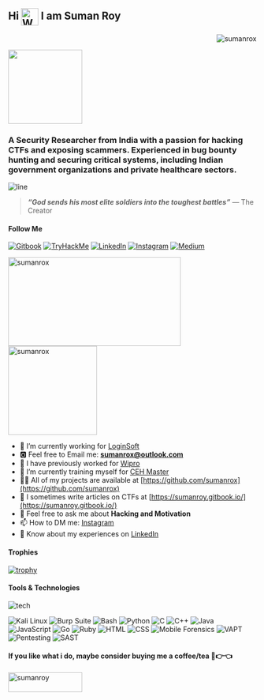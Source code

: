 
<h2>Hi <img src="https://raw.githubusercontent.com/Tarikul-Islam-Anik/Animated-Fluent-Emojis/master/Emojis/Hand%20gestures/Waving%20Hand.png" alt="Waving Hand" width="35" height="35" style="vertical-align: middle;"/> I am Suman Roy</h2>

<p align="right">
    <img src="https://komarev.com/ghpvc/?username=sumanrox&label=Profile%20views&color=0e75b6&style=flat" alt="sumanrox"/>
</p>

<img src="https://user-images.githubusercontent.com/74038190/229223156-0cbdaba9-3128-4d8e-8719-b6b4cf741b67.gif" height=150 />
<h3>A Security Researcher from India with a passion for hacking CTFs and exposing scammers. Experienced in bug bounty hunting and securing critical systems, including Indian government organizations and private healthcare sectors.</h3>


![line](https://user-images.githubusercontent.com/74038190/212284100-561aa473-3905-4a80-b561-0d28506553ee.gif)

> **_“God sends his most elite soldiers into the toughest battles”_**
> — The Creator

<p align="left">
    <h4> Follow Me </h4>
    <a href="https://sumanroy.gitbook.io/" target="_blank"><img src="https://img.shields.io/badge/Gitbook-000000?style=for-the-badge&logo=gitbook&logoColor=white" alt="Gitbook" /></a>
    <a href="https://tryhackme.com/p/sumanrox" target="_blank"><img src="https://img.shields.io/badge/TryHackMe-2D2D2D?style=for-the-badge&logo=tryhackme&logoColor=white" alt="TryHackMe" /></a>
    <a href="https://www.linkedin.com/in/sumanrox/" target="_blank"><img src="https://img.shields.io/badge/LinkedIn-0077B5?style=for-the-badge&logo=linkedin&logoColor=white" alt="LinkedIn" /></a>
    <a href="https://instagram.com/sumanrox.official/" target="_blank"><img src="https://img.shields.io/badge/Instagram-E4405F?style=for-the-badge&logo=instagram&logoColor=white" alt="Instagram" /></a>
    <a href="https://sumanrox.medium.com/" target="_blank"><img src="https://img.shields.io/badge/Medium-000000?style=for-the-badge&logo=medium&logoColor=white" alt="Medium" /></a>
</p>


<p align="left">
    <img src="https://github-readme-stats.vercel.app/api/top-langs?username=sumanrox&show_icons=true&locale=en&theme=dark" alt="sumanrox" height="180" width="350" />
    <img src="https://github-readme-stats.vercel.app/api?username=sumanrox&show_icons=true&locale=en&theme=dark" alt="sumanrox" height="180" />
</p>

- 🔭 I’m currently working for [LoginSoft](https://www.loginsoft.com/)
- 🅾 Feel free to Email me: **sumanrox@outlook.com**
- 👯 I have previously worked for [Wipro](https://www.wipro.com/)
- 🌱 I’m currently training myself for [CEH Master](https://www.eccouncil.org/train-certify/ceh-master/)
- 👨‍💻 All of my projects are available at [https://github.com/sumanrox](https://github.com/sumanrox)
- 📝 I sometimes write articles on CTFs at [https://sumanroy.gitbook.io/](https://sumanroy.gitbook.io/)
- 💬 Feel free to ask me about **Hacking and Motivation**
- 📫 How to DM me: [Instagram](https://instagram.com/sumanrox.official/)
- 📄 Know about my experiences on [LinkedIn](https://www.linkedin.com/in/sumanrox/)

#### Trophies

[![trophy](https://github-profile-trophy.vercel.app/?username=sumanrox&theme=onedark&margin-w=10&margin-h=10)](https://github.com/ryo-ma/github-profile-trophy)

#### Tools & Technologies

![tech](https://user-images.githubusercontent.com/74038190/240304586-d48893bd-0757-481c-8d7e-ba3e163feae7.png)

<p align="left">
    <img src="https://img.shields.io/badge/OS-Kali%20Linux-557C94?style=for-the-badge&logo=kali-linux&logoColor=white" alt="Kali Linux" />
    <img src="https://img.shields.io/badge/Tool-Burp%20Suite-FF6F00?style=for-the-badge&logo=burp-suite&logoColor=white" alt="Burp Suite" />
    <img src="https://img.shields.io/badge/Shell-Bash-4EAA25?style=for-the-badge&logo=gnu-bash&logoColor=white" alt="Bash" />
    <img src="https://img.shields.io/badge/Code-Python-3776AB?style=for-the-badge&logo=python&logoColor=white" alt="Python" />
    <img src="https://img.shields.io/badge/Code-C-A8B9CC?style=for-the-badge&logo=c&logoColor=white" alt="C" />
    <img src="https://img.shields.io/badge/Code-C%2B%2B-00599C?style=for-the-badge&logo=c%2B%2B&logoColor=white" alt="C++" />
    <img src="https://img.shields.io/badge/Code-Java-007396?style=for-the-badge&logo=java&logoColor=white" alt="Java" />
    <img src="https://img.shields.io/badge/Code-JavaScript-F7DF1E?style=for-the-badge&logo=javascript&logoColor=black" alt="JavaScript" />
    <img src="https://img.shields.io/badge/Code-Go-00ADD8?style=for-the-badge&logo=go&logoColor=white" alt="Go" />
    <img src="https://img.shields.io/badge/Code-Ruby-CC342D?style=for-the-badge&logo=ruby&logoColor=white" alt="Ruby" />
    <img src="https://img.shields.io/badge/Code-HTML5-E34F26?style=for-the-badge&logo=html5&logoColor=white" alt="HTML" />
    <img src="https://img.shields.io/badge/Code-CSS3-1572B6?style=for-the-badge&logo=css3&logoColor=white" alt="CSS" />
    <img src="https://img.shields.io/badge/Forensics-Mobile%20Forensics-0078D4?style=for-the-badge&logo=mobile&logoColor=white" alt="Mobile Forensics" />
    <img src="https://img.shields.io/badge/VAPT-004B49?style=for-the-badge&logo=security&logoColor=white" alt="VAPT" />
    <img src="https://img.shields.io/badge/Pentesting-FF3D00?style=for-the-badge&logo=security&logoColor=white" alt="Pentesting" />
    <img src="https://img.shields.io/badge/SAST-0075A2?style=for-the-badge&logo=security&logoColor=white" alt="SAST" />
</p>

<h4 align="left">If you like what i do, maybe consider buying me a coffee/tea 🥺👉👈</h4>
<p align="left">
    <a href="https://www.buymeacoffee.com/sumanroy">
        <img src="https://cdn.buymeacoffee.com/buttons/v2/default-yellow.png" height="40" width="150" alt="sumanroy" />
    </a>
</p>
